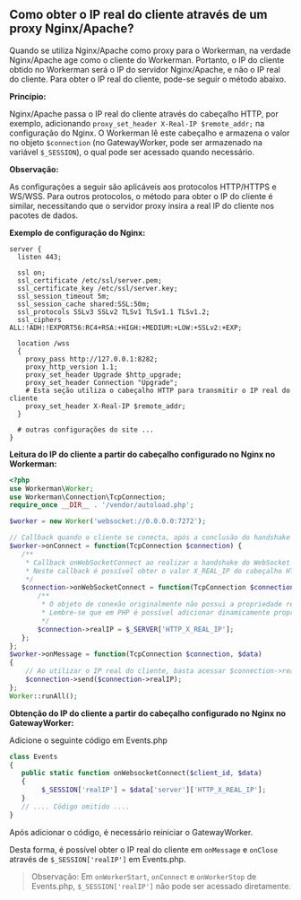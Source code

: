 ## Como obter o IP real do cliente através de um proxy Nginx/Apache?

Quando se utiliza Nginx/Apache como proxy para o Workerman, na verdade Nginx/Apache age como o cliente do Workerman. Portanto, o IP do cliente obtido no Workerman será o IP do servidor Nginx/Apache, e não o IP real do cliente. Para obter o IP real do cliente, pode-se seguir o método abaixo.

**Princípio:**

Nginx/Apache passa o IP real do cliente através do cabeçalho HTTP, por exemplo, adicionando `proxy_set_header X-Real-IP $remote_addr;` na configuração do Nginx. O Workerman lê este cabeçalho e armazena o valor no objeto `$connection` (no GatewayWorker, pode ser armazenado na variável `$_SESSION`), o qual pode ser acessado quando necessário.

**Observação:**

As configurações a seguir são aplicáveis aos protocolos HTTP/HTTPS e WS/WSS. Para outros protocolos, o método para obter o IP do cliente é similar, necessitando que o servidor proxy insira a real IP do cliente nos pacotes de dados.

**Exemplo de configuração do Nginx:**
```nginx
server {
  listen 443;

  ssl on;
  ssl_certificate /etc/ssl/server.pem;
  ssl_certificate_key /etc/ssl/server.key;
  ssl_session_timeout 5m;
  ssl_session_cache shared:SSL:50m;
  ssl_protocols SSLv3 SSLv2 TLSv1 TLSv1.1 TLSv1.2;
  ssl_ciphers ALL:!ADH:!EXPORT56:RC4+RSA:+HIGH:+MEDIUM:+LOW:+SSLv2:+EXP;

  location /wss
  {
    proxy_pass http://127.0.0.1:8282;
    proxy_http_version 1.1;
    proxy_set_header Upgrade $http_upgrade;
    proxy_set_header Connection "Upgrade";
    # Esta seção utiliza o cabeçalho HTTP para transmitir o IP real do cliente
    proxy_set_header X-Real-IP $remote_addr;
  }
  
  # outras configurações do site ...
}
```

**Leitura do IP do cliente a partir do cabeçalho configurado no Nginx no Workerman:**
```php
<?php
use Workerman\Worker;
use Workerman\Connection\TcpConnection;
require_once __DIR__ . '/vendor/autoload.php';

$worker = new Worker('websocket://0.0.0.0:7272');

// Callback quando o cliente se conecta, após a conclusão do handshake TCP
$worker->onConnect = function(TcpConnection $connection) {
   /**
    * Callback onWebSocketConnect ao realizar o handshake do WebSocket com o cliente
    * Neste callback é possível obter o valor X_REAL_IP do cabeçalho HTTP do Nginx
    */
   $connection->onWebSocketConnect = function(TcpConnection $connection){
       /**
        * O objeto de conexão originalmente não possui a propriedade realIP, então aqui ela é dinamicamente adicionada
        * Lembre-se que em PHP é possível adicionar dinamicamente propriedades ao objeto, ou utilize o nome de sua preferência
        */
       $connection->realIP = $_SERVER['HTTP_X_REAL_IP'];
   };
};
$worker->onMessage = function(TcpConnection $connection, $data)
{
    // Ao utilizar o IP real do cliente, basta acessar $connection->realIP diretamente
    $connection->send($connection->realIP);
};
Worker::runAll();
```

**Obtenção do IP do cliente a partir do cabeçalho configurado no Nginx no GatewayWorker:**

Adicione o seguinte código em Events.php
```php
class Events
{
   public static function onWebsocketConnect($client_id, $data)
   {    
        $_SESSION['realIP'] = $data['server']['HTTP_X_REAL_IP'];
   }
   // .... Código omitido ....
}
```
Após adicionar o código, é necessário reiniciar o GatewayWorker.

Desta forma, é possível obter o IP real do cliente em `onMessage` e `onClose` através de `$_SESSION['realIP']` em Events.php.

> Observação: Em `onWorkerStart`, `onConnect` e `onWorkerStop` de Events.php, `$_SESSION['realIP']` não pode ser acessado diretamente.
